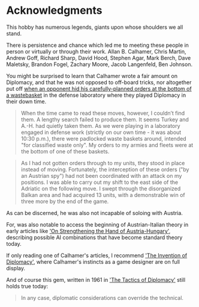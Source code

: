 # Acknowledgments

This hobby has numerous legends, giants upon whose shoulders we all stand. 

There is persistence and chance which led me to meeting these people in person or virtually or through their work. Allan B. Calhamer, Chris Martin, Andrew Goff, Richard Sharp, David Hood, Stephen Agar, Mark Berch, Dave Maletsky, Brandon Fogel, Zachary Moore, Jacob Langenfeld, Ben Johnson.

You might be surprised to learn that Calhamer wrote a fair amount on Diplomacy, and that he was not opposed to off-board tricks, nor altogether put off [when an opponent hid his carefully-planned orders at the bottom of a wastebasket](http://www.dipwiki.com/index.php?title=Military_Intelligence) in the defense laboratory where they played Diplomacy in their down time. 

> When the time came to read these moves, however, I couldn’t find them. A lengthy search failed to produce them. It seems Turkey and A.-H. had quietly taken them. As we were playing in a laboratory engaged in defense work (strictly on our own time - it was about 10:30 p.m.), there were padlocked waste baskets around, intended "for classified waste only". My orders to my armies and fleets were at the bottom of one of these baskets.

> As I had not gotten orders through to my units, they stood in place instead of moving. Fortunately, the interception of these orders ("by an Austrian spy") had not been coordinated with an attack on my positions. I was able to carry out my shift to the east side of the Adriatic on the following move. I swept through the disorganized Balkan area and had acquired 13 units, with a demonstrable win of three more by the end of the game.

As can be discerned, he was also not incapable of soloing with Austria.

For, was also notable to access the beginning of Austrian-Italian theory in early articles like ['On Strengthening the Hand of Austria-Hungary'](http://www.dipwiki.com/index.php?title=On_Strengthening_the_hand_of_Austria-Hungary), describing possible AI combinations that have become standard theory today.

If only reading one of Calhamer's articles, I recommend ['The Invention of Diplomacy'](http://www.dipwiki.com/index.php?title=The_Invention_of_Diplomacy), where Calhamer's instincts as a game designer are on full display.

And of course this gem, written in 1961 in ['The Tactics of Diplomacy'](http://www.dipwiki.com/index.php?title=The_Tactics_of_Diplomac) still holds true today:

> In any case, diplomatic considerations can override the technical.